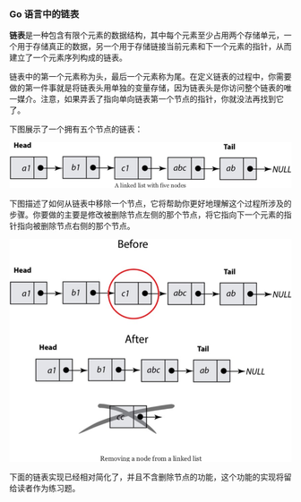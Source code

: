 ### Go 语言中的链表

**链表**是一种包含有限个元素的数据结构，其中每个元素至少占用两个存储单元，一个用于存储真正的数据，另一个用于存储链接当前元素和下一个元素的指针，从而建立了一个元素序列构成的链表。

链表中的第一个元素称为头，最后一个元素称为尾。在定义链表的过程中，你需要做的第一件事就是将链表头用单独的变量存储，因为链表头是你访问整个链表的唯一媒介。注意，如果弄丢了指向单向链表第一个节点的指针，你就没法再找到它了。

下图展示了一个拥有五个节点的链表：

![](../../images/chapter5/05.5-1.jpg)

下图描述了如何从链表中移除一个节点，它将帮助你更好地理解这个过程所涉及的步骤。你要做的主要是修改被删除节点左侧的那个节点，将它指向下一个元素的指针指向被删除节点右侧的那个节点。

![](../../images/chapter5/05.5-2.jpg)

下面的链表实现已经相对简化了，并且不含删除节点的功能，这个功能的实现将留给读者作为练习题。